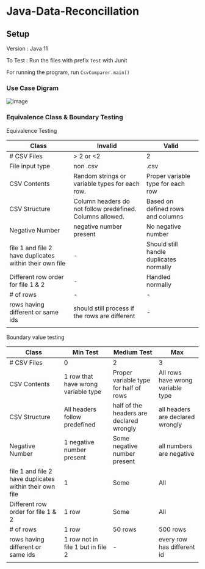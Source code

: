 # Java-Data-Reconcillation

## Setup
Version : Java 11

To Test : Run the files with prefix `Test` with Junit

For running the program, run `CsvComparer.main()`

### Use Case Digram
![image](https://user-images.githubusercontent.com/46377366/178427847-2ec76bc7-6cd4-4e5c-b5eb-96edbc2009d6.png)

### Equivalence Class & Boundary Testing
Equivalence Testing

| Class  | Invalid | Valid |
| --- | --- | --- |
| # CSV Files | > 2 or <2 | 2 |
| File input type | non .csv | .csv |
| CSV Contents | Random strings or variable types for each row.  | Proper variable type for each row |
| CSV Structure | Column headers do not follow predefined. Columns allowed.  | Based on defined rows and columns |
| Negative Number | negative number present | No negative number |
| file 1 and file 2 have duplicates within their own file | -  | Should still handle duplicates normally |
| Different row order for file 1 & 2  | - | Handled normally |
| # of rows  | - | - |
| rows having different or same ids | should still process if the rows are different | - |
|  |  |  |

Boundary value testing

| Class  | Min Test | Medium Test | Max |
| --- | --- | --- | --- |
| # CSV Files | 0 | 2 | 3 |
| CSV Contents | 1 row that have wrong variable type | Proper variable type for half of rows | All rows have wrong variable type |
| CSV Structure | All headers follow predefined | half of the headers are declared wrongly | all headers are declared wrongly |
| Negative Number | 1 negative number present | Some negative number present | all numbers are negative |
| file 1 and file 2 have duplicates within their own file | 1 | Some | All |
| Different row order for file 1 & 2  | 1 row | Some  | All |
| # of rows  | 1 row | 50 rows | 500 rows |
| rows having different or same ids | 1 row not in file 1 but in file 2 | - | every row has different id |
|  |  |  |  |
